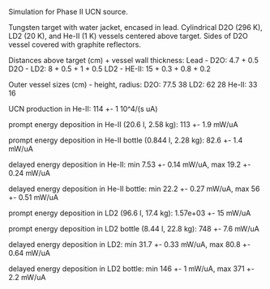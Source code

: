 Simulation for Phase II UCN source.

Tungsten target with water jacket, encased in lead.
Cylindrical D2O (296 K), LD2 (20 K), and He-II (1 K) vessels centered above target.
Sides of D2O vessel covered with graphite reflectors.

Distances above target (cm) + vessel wall thickness:
Lead - D2O: 4.7 + 0.5
D2O - LD2: 8 + 0.5 + 1 + 0.5
LD2 - HE-II: 15 + 0.3 + 0.8 + 0.2

Outer vessel sizes (cm) - height, radius:
D2O: 77.5 38
LD2: 62 28
He-II: 33 16

UCN production in He-II:
114 +- 1 10^4/(s uA)

prompt energy deposition in He-II (20.6 l, 2.58 kg):
113 +- 1.9 mW/uA

prompt energy deposition in He-II bottle (0.844 l, 2.28 kg):
82.6 +- 1.4 mW/uA

delayed energy deposition in He-II:
min 7.53 +- 0.14 mW/uA, max 19.2 +- 0.24 mW/uA

delayed energy deposition in He-II bottle:
min 22.2 +- 0.27 mW/uA, max 56 +- 0.51 mW/uA

prompt energy deposition in LD2 (96.6 l, 17.4 kg):
1.57e+03 +- 15 mW/uA

prompt energy deposition in LD2 bottle (8.44 l, 22.8 kg):
748 +- 7.6 mW/uA

delayed energy deposition in LD2:
min 31.7 +- 0.33 mW/uA, max 80.8 +- 0.64 mW/uA

delayed energy deposition in LD2 bottle:
min 146 +- 1 mW/uA, max 371 +- 2.2 mW/uA

